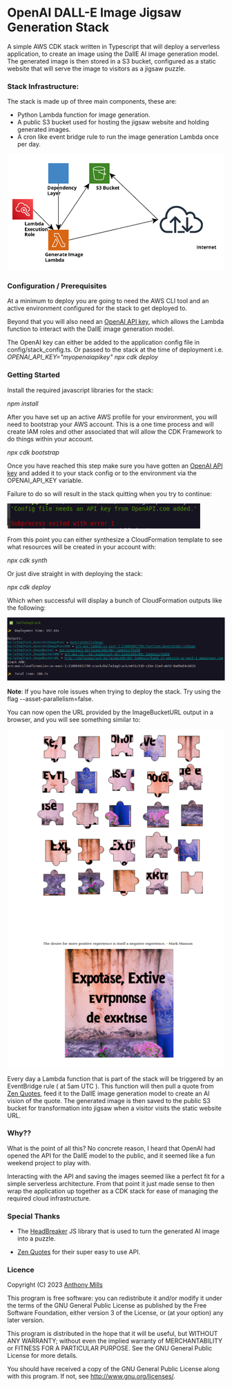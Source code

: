 # OpenAI DALL-E Image Jigsaw Generation Stack

A simple AWS CDK stack written in Typescript that will deploy a serverless application, to create an image using the DallE AI image generation model.
The generated image is then stored in a S3 bucket, configured as a static website that will serve the image to visitors as a jigsaw puzzle.

### Stack Infrastructure:

The stack is made up of three main components, these are:

* Python Lambda function for image generation.
* A public S3 bucket used for hosting the jigsaw website and holding generated images.
* A cron like event bridge rule to run the image generation Lambda once per day.

![CDK Stack Contents](images/stack_resources.png?raw=true "CDK Stack")

### Configuration / Prerequisites

At a minimum to deploy you are going to need the AWS CLI tool and an active environment configured for the stack to get deployed to.

Beyond that you will also need an [OpenAI API key](https://platform.openai.com/playground), which allows the Lambda function to interact with the DallE image generation model.

The OpenAI key can either be added to the application config file in config/stack_config.ts. Or passed to the stack at the time of deployment i.e. _OPENAI_API_KEY="myopenaiapikey" npx cdk deploy_

### Getting Started

Install the required javascript libraries for the stack:

_npm install_ 

After you have set up an active AWS profile for your environment, you will need to bootstrap your AWS account. 
This is a one time process and will create IAM roles and other associated that will allow the CDK Framework to do things within your account.

_npx cdk bootstrap_

Once you have reached this step make sure you have gotten an [OpenAI API key](https://platform.openai.com/playground) and added it to your stack config or to the environment via the OPENAI_API_KEY variable.

Failure to do so will result in the stack quitting when you try to continue:

![Missing OpenAI API Key](images/missing_api_key.png?raw=true "No API Key")

From this point you can either synthesize a CloudFormation template to see what resources will be created in your account with:

_npx cdk synth_

Or just dive straight in with deploying the stack:

_npx cdk deploy_

Which when successful will display a bunch of CloudFormation outputs like the following:

![CDK Stack Outputs](images/deployed_stack.png?raw=true "Dalle Image Stack Outputs")

**Note**: If you have role issues when trying to deploy the stack. Try using the flag --asset-parallelism=false.

You can now open the URL provided by the ImageBucketURL output in a browser, and you will see something similar to:


![Public S3 Bucket Website](images/jigsaw.png?raw=true "Generated Jigsaw")

Every day a Lambda function that is part of the stack will be triggered by an EventBridge rule ( at 5am UTC ).
This function will then pull a quote from [Zen Quotes](https://zenquotes.io/), feed it to the DallE image generation model to create an AI vision of the quote.
The generated image is then saved to the public S3 bucket for transformation into jigsaw when a visitor visits the static website URL.

### Why??

What is the point of all this? No concrete reason, I heard that OpenAI had opened the API for the DallE model to the public, and it seemed like a fun weekend project to play with. 

Interacting with the API and saving the images seemed like a perfect fit for a simple serverless architecture. 
From that point it just made sense to then wrap the application up together as a CDK stack for ease of managing the required cloud infrastructure.

### Special Thanks

* The [HeadBreaker](https://github.com/flbulgarelli/headbreaker) JS library that is used to turn the generated AI image into a puzzle.

* [Zen Quotes](https://zenquotes.io/) for their super easy to use API.

### Licence

Copyright (C) 2023 [Anthony Mills](https://www.anthony-mills.com)

This program is free software: you can redistribute it and/or modify
it under the terms of the GNU General Public License as published by
the Free Software Foundation, either version 3 of the License, or
(at your option) any later version.

This program is distributed in the hope that it will be useful,
but WITHOUT ANY WARRANTY; without even the implied warranty of
MERCHANTABILITY or FITNESS FOR A PARTICULAR PURPOSE.  See the
GNU General Public License for more details.

You should have received a copy of the GNU General Public License
along with this program.  If not, see <http://www.gnu.org/licenses/>.